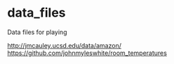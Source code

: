 # data_files
Data files for playing

http://jmcauley.ucsd.edu/data/amazon/  
https://github.com/johnmyleswhite/room_temperatures  
